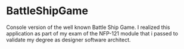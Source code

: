 # BattleShipGame
Console version of the well known Battle Ship Game.
I realized this application as part of my exam of the NFP-121 module that i passed to validate my degree as designer software architect.
